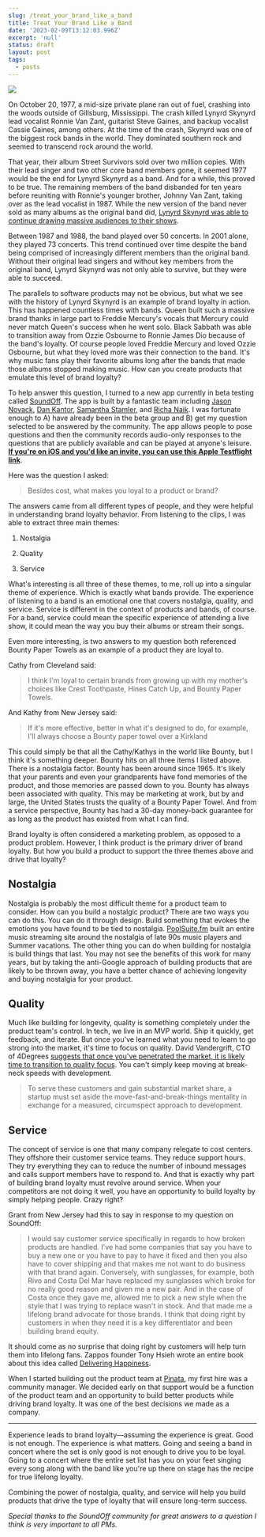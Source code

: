 ```yaml
---
slug: /treat_your_brand_like_a_band
title: Treat Your Brand Like a Band
date: '2023-02-09T13:12:03.996Z'
excerpt: 'null'
status: draft
layout: post
tags:
  - posts
---
```

![](https://polluterofminds.mypinata.cloud/ipfs/QmQMWBCqvC7BbRTmJSmhjUHXT3tSzuF6mma5qV6einKhkb)


On October 20, 1977, a mid-size private plane ran out of fuel, crashing into the woods outside of Gillsburg, Mississippi. The crash killed Lynyrd Skynyrd lead vocalist Ronnie Van Zant, guitarist Steve Gaines, and backup vocalist Cassie Gaines, among others. At the time of the crash, Skynyrd was one of the biggest rock bands in the world. They dominated southern rock and seemed to transcend rock around the world.

That year, their album Street Survivors sold over two million copies. With their lead singer and two other core band members gone, it seemed 1977 would be the end for Lynyrd Skynyrd as a band. And for a while, this proved to be true. The remaining members of the band disbanded for ten years before reuniting with Ronnie's younger brother, Johnny Van Zant, taking over as the lead vocalist in 1987. While the new version of the band never sold as many albums as the original band did, [Lynyrd Skynyrd was able to continue drawing massive audiences to their shows](https://www.concertarchives.org/bands/lynyrd-skynyrd).

Between 1987 and 1988, the band played over 50 concerts. In 2001 alone, they played 73 concerts. This trend continued over time despite the band being comprised of increasingly different members than the original band. Without their original lead singers and without key members from the original band, Lynyrd Skynyrd was not only able to survive, but they were able to succeed.

The parallels to software products may not be obvious, but what we see with the history of Lynyrd Skynyrd is an example of brand loyalty in action. This has happened countless times with bands. Queen built such a massive brand thanks in large part to Freddie Mercury's vocals that Mercury could never match Queen's success when he went solo. Black Sabbath was able to transition away from Ozzie Osbourne to Ronnie James Dio because of the band's loyalty. Of course people loved Freddie Mercury and loved Ozzie Osbourne, but what they loved more was their connection to the band. It's why music fans play their favorite albums long after the bands that made those albums stopped making music. How can you create products that emulate this level of brand loyalty?

To help answer this question, I turned to a new app currently in beta testing called [SoundOff](https://soundoff.io/). The app is built by a fantastic team including [Jason Novack](https://twitter.com/jasonnov), [Dan Kantor](https://dankantor.com/), [Samantha Stamler](https://www.linkedin.com/in/samantha-stamler-85358055/), and [Richa Naik](https://www.linkedin.com/in/richa-naik-01b7a717/). I was fortunate enough to A) have already been in the beta group and B) get my question selected to be answered by the community. The app allows people to pose questions and then the community records audio-only responses to the questions that are publicly available and can be played at anyone's leisure. [**If you're on iOS and you'd like an invite, you can use this Apple Testflight link**](https://testflight.apple.com/join/VNwmdJy2).

Here was the question I asked:

> Besides cost, what makes you loyal to a product or brand?

The answers came from all different types of people, and they were helpful in understanding brand loyalty behavior. From listening to the clips, I was able to extract three main themes:

1.  Nostalgia
    
2.  Quality
    
3.  Service
    

What's interesting is all three of these themes, to me, roll up into a singular theme of experience. Which is exactly what bands provide. The experience of listening to a band is an emotional one that covers nostalgia, quality, and service. Service is different in the context of products and bands, of course. For a band, service could mean the specific experience of attending a live show, it could mean the way you buy their albums or stream their songs.

Even more interesting, is two answers to my question both referenced Bounty Paper Towels as an example of a product they are loyal to.

Cathy from Cleveland said:

> I think I'm loyal to certain brands from growing up with my mother's choices like Crest Toothpaste, Hines Catch Up, and Bounty Paper Towels.

And Kathy from New Jersey said:

> If it's more effective, better in what it's designed to do, for example, I'll always choose a Bounty paper towel over a Kirkland

This could simply be that all the Cathy/Kathys in the world like Bounty, but I think it's something deeper. Bounty hits on all three items I listed above. There is a nostalgia factor. Bounty has been around since 1965. It's likely that your parents and even your grandparents have fond memories of the product, and those memories are passed down to you. Bounty has always been associated with quality. This may be marketing at work, but by and large, the United States trusts the quality of a Bounty Paper Towel. And from a service perspective, Bounty has had a 30-day money-back guarantee for as long as the product has existed from what I can find.

Brand loyalty is often considered a marketing problem, as opposed to a product problem. However, I think product is the primary driver of brand loyalty. But how you build a product to support the three themes above and drive that loyalty?

## Nostalgia

Nostalgia is probably the most difficult theme for a product team to consider. How can you build a nostalgic product? There are two ways you can do this. You can do it through design. Build something that evokes the emotions you have found to be tied to nostalgia. [PoolSuite.fm](http://PoolSuite.fm) built an entire music streaming site around the nostalgia of late 90s music players and Summer vacations. The other thing you can do when building for nostalgia is build things that last. You may not see the benefits of this work for many years, but by taking the anti-Google approach of building products that are likely to be thrown away, you have a better chance of achieving longevity and buying nostalgia for your product.

## Quality

Much like building for longevity, quality is something completely under the product team's control. In tech, we live in an MVP world. Ship it quickly, get feedback, and iterate. But once you've learned what you need to learn to go strong into the market, it's time to focus on quality. David Vandergrift, CTO of 4Degrees [suggests that once you've penetrated the market, it is likely time to transition to quality focus](https://builtin.com/founders-entrepreneurship/product-quality-speed). You can't simply keep moving at break-neck speeds with development.

> To serve these customers and gain substantial market share, a startup must set aside the move-fast-and-break-things mentality in exchange for a measured, circumspect approach to development.

## Service

The concept of service is one that many company relegate to cost centers. They offshore their customer service teams. They reduce support hours. They try everything they can to reduce the number of inbound messages and calls support members have to respond to. And that is exactly why part of building brand loyalty must revolve around service. When your competitors are not doing it well, you have an opportunity to build loyalty by simply helping people. Crazy right?

Grant from New Jersey had this to say in response to my question on SoundOff:

> I would say customer service specifically in regards to how broken products are handled. I've had some companies that say you have to buy a new one or you have to pay to have it fixed and then you also have to cover shipping and that makes me not want to do business with that brand again. Conversely, with sunglasses, for example, both Rivo and Costa Del Mar have replaced my sunglasses which broke for no really good reason and given me a new pair. And in the case of Costa once they gave me, allowed me to pick a new style when the style that I was trying to replace wasn't in stock. And that made me a lifelong brand advocate for those brands. I think that doing right by customers in when they need it is a key differentiator and been building brand equity.

It should come as no surprise that doing right by customers will help turn them into lifelong fans. Zappos founder Tony Hsieh wrote an entire book about this idea called [Delivering Happiness](https://www.amazon.com/Delivering-Happiness-Profits-Passion-Purpose/dp/0446576220/ref=asc_df_0446576220/?tag=hyprod-20&linkCode=df0&hvadid=312243616995&hvpos=&hvnetw=g&hvrand=6060725223463374712&hvpone=&hvptwo=&hvqmt=&hvdev=c&hvdvcmdl=&hvlocint=&hvlocphy=9026850&hvtargid=pla-395221952780&psc=1&region_id=674469).

When I started building out the product team at [Pinata](https://pinata.cloud), my first hire was a community manager. We decided early on that support would be a function of the product team and an opportunity to build better products while driving brand loyalty. It was one of the best decisions we made as a company.

* * *

Experience leads to brand loyalty—assuming the experience is great. Good is not enough. The experience is what matters. Going and seeing a band in concert where the set is only good is not enough to drive you to be loyal. Going to a concert where the entire set list has you on your feet singing every song along with the band like you're up there on stage has the recipe for true lifelong loyalty.

Combining the power of nostalgia, quality, and service will help you build products that drive the type of loyalty that will ensure long-term success.

_Special thanks to the SoundOff community for great answers to a question I think is very important to all PMs._
